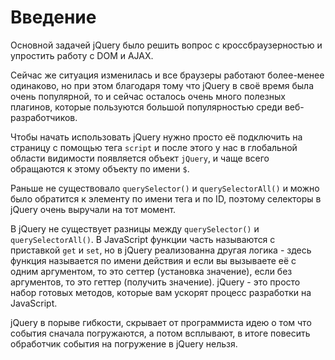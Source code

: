 # Введение

Основной задачей jQuery было решить вопрос с кроссбраузерностью и упростить работу с DOM и AJAX.

Сейчас же ситуация изменилась и все браузеры работают более-менее одинаково, но при этом благодаря тому что jQuery в своё время была очень популярной, то и сейчас осталось очень много полезных плагинов, которые пользуются большой популярностью среди веб-разработчиков.

Чтобы начать использовать jQuery нужно просто её подключить на страницу с помощью тега `script` и после этого у нас в глобальной области видимости появляется объект `jQuery`, и чаще всего обращаются к этому объекту по имени `$`.

Раньше не существовало `querySelector()` и `querySelectorAll()` и можно было обратится к элементу по имени тега и по ID, поэтому селекторы в jQuery очень выручали на тот момент.

В jQuery не существует разницы между `querySelector()` и `querySelectorAll()`. В JavaScript функции часть называются с приставкой `get` и `set`, но в jQuery реализованна другая логика - здесь функция называется по имени действия и если вы вызываете её с одним аргументом, то это сеттер (установка значение), если без аргументов, то это геттер (получить значение). jQuery - это просто набор готовых методов, которые вам ускорят процесс разработки на JavaScript.

jQuery в порыве гибкости, скрывает от программиста идею о том что события сначала погружаются, а потом всплывают, в итоге повесить обработчик события на погружение в jQuery нельзя.
